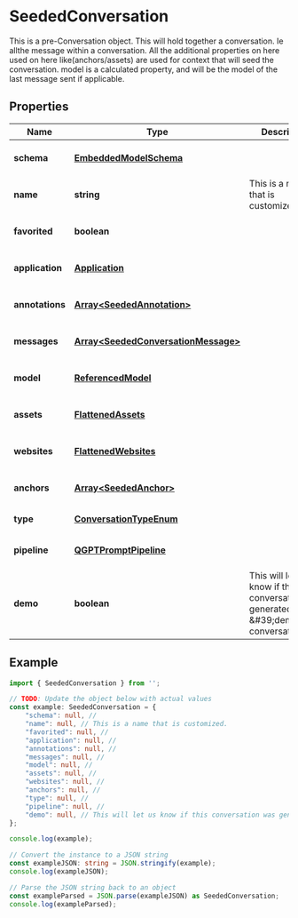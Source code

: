 
# SeededConversation

This is a pre-Conversation object.  This will hold together a conversation. Ie allthe message within a conversation.  All the additional properties on here used on here like(anchors/assets) are used for context that will seed the conversation.  model is a calculated property, and will be the model of the last message sent if applicable.

## Properties

Name | Type | Description | Notes
------------ | ------------- | ------------- | -------------
**schema** | [**EmbeddedModelSchema**](EmbeddedModelSchema) |  | [optional] [default to undefined]
**name** | **string** | This is a name that is customized. | [optional] [default to undefined]
**favorited** | **boolean** |  | [optional] [default to undefined]
**application** | [**Application**](Application) |  | [optional] [default to undefined]
**annotations** | [**Array&lt;SeededAnnotation&gt;**](SeededAnnotation) |  | [optional] [default to undefined]
**messages** | [**Array&lt;SeededConversationMessage&gt;**](SeededConversationMessage) |  | [optional] [default to undefined]
**model** | [**ReferencedModel**](ReferencedModel) |  | [optional] [default to undefined]
**assets** | [**FlattenedAssets**](FlattenedAssets) |  | [optional] [default to undefined]
**websites** | [**FlattenedWebsites**](FlattenedWebsites) |  | [optional] [default to undefined]
**anchors** | [**Array&lt;SeededAnchor&gt;**](SeededAnchor) |  | [optional] [default to undefined]
**type** | [**ConversationTypeEnum**](ConversationTypeEnum) |  | [default to undefined]
**pipeline** | [**QGPTPromptPipeline**](QGPTPromptPipeline) |  | [optional] [default to undefined]
**demo** | **boolean** | This will let us know if this conversation was generated as a \&#39;demo\&#39; conversation | [optional] [default to undefined]

## Example

```typescript
import { SeededConversation } from '';

// TODO: Update the object below with actual values
const example: SeededConversation = {
    "schema": null, // 
    "name": null, // This is a name that is customized.
    "favorited": null, // 
    "application": null, // 
    "annotations": null, // 
    "messages": null, // 
    "model": null, // 
    "assets": null, // 
    "websites": null, // 
    "anchors": null, // 
    "type": null, // 
    "pipeline": null, // 
    "demo": null, // This will let us know if this conversation was generated as a \&#39;demo\&#39; conversation
};

console.log(example);

// Convert the instance to a JSON string
const exampleJSON: string = JSON.stringify(example);
console.log(exampleJSON);

// Parse the JSON string back to an object
const exampleParsed = JSON.parse(exampleJSON) as SeededConversation;
console.log(exampleParsed);
```




